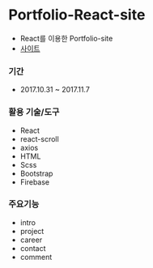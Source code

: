 # Portfolio-React-site
- React를 이용한 Portfolio-site
- [사이트](https://portfolio-react-site.firebaseapp.com/)

### 기간
- 2017.10.31 ~ 2017.11.7

### 활용 기술/도구
- React
- react-scroll
- axios
- HTML
- Scss
- Bootstrap
- Firebase

### 주요기능
- intro
- project
- career
- contact
- comment

